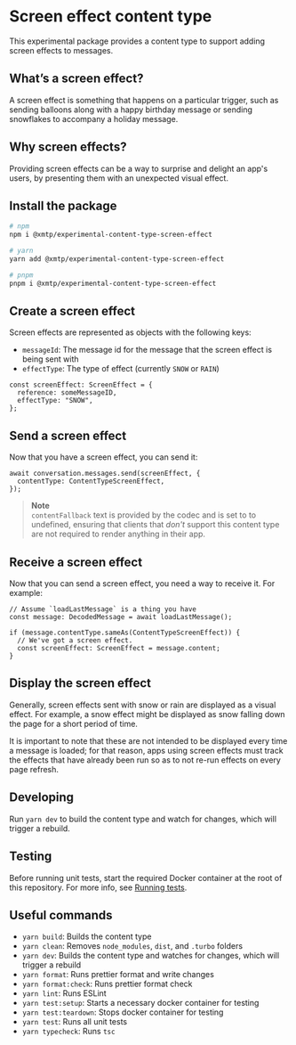 # Screen effect content type

This experimental package provides a content type to support adding screen effects to messages.

## What’s a screen effect?

A screen effect is something that happens on a particular trigger, such as sending balloons along with a happy birthday message or sending snowflakes to accompany a holiday message.

## Why screen effects?

Providing screen effects can be a way to surprise and delight an app's users, by presenting them with an unexpected visual effect.

## Install the package

```bash
# npm
npm i @xmtp/experimental-content-type-screen-effect

# yarn
yarn add @xmtp/experimental-content-type-screen-effect

# pnpm
pnpm i @xmtp/experimental-content-type-screen-effect
```

## Create a screen effect

Screen effects are represented as objects with the following keys:

- `messageId`: The message id for the message that the screen effect is being sent with
- `effectType`: The type of effect (currently `SNOW` or `RAIN`)

```tsx
const screenEffect: ScreenEffect = {
  reference: someMessageID,
  effectType: "SNOW",
};
```

## Send a screen effect

Now that you have a screen effect, you can send it:

```tsx
await conversation.messages.send(screenEffect, {
  contentType: ContentTypeScreenEffect,
});
```

> **Note**  
> `contentFallback` text is provided by the codec and is set to to undefined, ensuring that clients that _don't_ support this content type are not required to render anything in their app.

## Receive a screen effect

Now that you can send a screen effect, you need a way to receive it. For example:

```tsx
// Assume `loadLastMessage` is a thing you have
const message: DecodedMessage = await loadLastMessage();

if (message.contentType.sameAs(ContentTypeScreenEffect)) {
  // We've got a screen effect.
  const screenEffect: ScreenEffect = message.content;
}
```

## Display the screen effect

Generally, screen effects sent with snow or rain are displayed as a visual effect. For example, a snow effect might be displayed as snow falling down the page for a short period of time.

It is important to note that these are not intended to be displayed every time a message is loaded; for that reason, apps using screen effects must track the effects that have already been run so as to not re-run effects on every page refresh.

## Developing

Run `yarn dev` to build the content type and watch for changes, which will trigger a rebuild.

## Testing

Before running unit tests, start the required Docker container at the root of this repository. For more info, see [Running tests](../../README.md#running-tests).

## Useful commands

- `yarn build`: Builds the content type
- `yarn clean`: Removes `node_modules`, `dist`, and `.turbo` folders
- `yarn dev`: Builds the content type and watches for changes, which will trigger a rebuild
- `yarn format`: Runs prettier format and write changes
- `yarn format:check`: Runs prettier format check
- `yarn lint`: Runs ESLint
- `yarn test:setup`: Starts a necessary docker container for testing
- `yarn test:teardown`: Stops docker container for testing
- `yarn test`: Runs all unit tests
- `yarn typecheck`: Runs `tsc`

